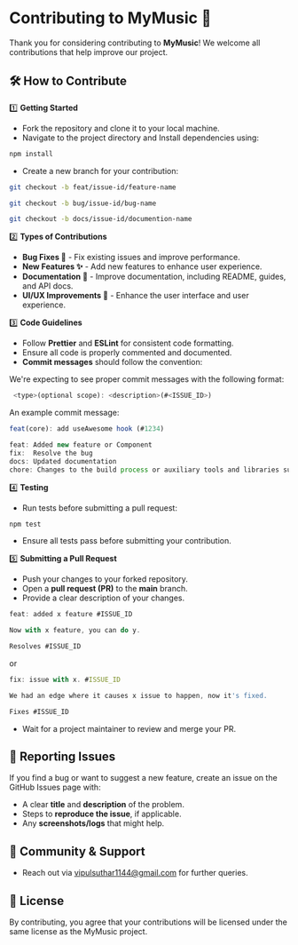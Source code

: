 # Contributing to MyMusic 🎵

Thank you for considering contributing to **MyMusic**! We welcome all contributions that help improve our project.

## **🛠 How to Contribute**

1️⃣ **Getting Started**

- Fork the repository and clone it to your local machine.
- Navigate to the project directory and Install dependencies using:

```sh
npm install
```

- Create a new branch for your contribution:

```sh
git checkout -b feat/issue-id/feature-name
```

```sh
git checkout -b bug/issue-id/bug-name
```

```sh
git checkout -b docs/issue-id/documention-name
```

2️⃣ **Types of Contributions**

- **Bug Fixes 🐞** - Fix existing issues and improve performance.
- **New Features ✨** - Add new features to enhance user experience.
- **Documentation 📖** - Improve documentation, including README, guides, and API docs.
- **UI/UX Improvements 🎨** - Enhance the user interface and user experience.

3️⃣ **Code Guidelines**

- Follow **Prettier** and **ESLint** for consistent code formatting.
- Ensure all code is properly commented and documented.
- **Commit messages** should follow the convention:

We're expecting to see proper commit messages with the following format:

```js
 <type>(optional scope): <description>(#<ISSUE_ID>)
```

An example commit message:

```js
feat(core): add useAwesome hook (#1234)
```
```js
feat: Added new feature or Component
fix:  Resolve the bug
docs: Updated documentation
chore: Changes to the build process or auxiliary tools and libraries such as documentation generation.
```

4️⃣ **Testing**

- Run tests before submitting a pull request:

```sh
npm test
```

- Ensure all tests pass before submitting your contribution.

5️⃣ **Submitting a Pull Request**

- Push your changes to your forked repository.
- Open a **pull request (PR)** to the **main** branch.
- Provide a clear description of your changes.

```js
feat: added x feature #ISSUE_ID

Now with x feature, you can do y.

Resolves #ISSUE_ID
```

or

```js
fix: issue with x. #ISSUE_ID

We had an edge where it causes x issue to happen, now it's fixed.

Fixes #ISSUE_ID
```

- Wait for a project maintainer to review and merge your PR.

## **🚀 Reporting Issues**

If you find a bug or want to suggest a new feature, create an issue on the GitHub Issues page with:

- A clear **title** and **description** of the problem.
- Steps to **reproduce the issue**, if applicable.
- Any **screenshots/logs** that might help.

## **💬 Community & Support**

- Reach out via [vipulsuthar1144@gmail.com](mailto:vipulsuthar1144@gmail.com) for further queries.

## **📜 License**

By contributing, you agree that your contributions will be licensed under the same license as the MyMusic project.
